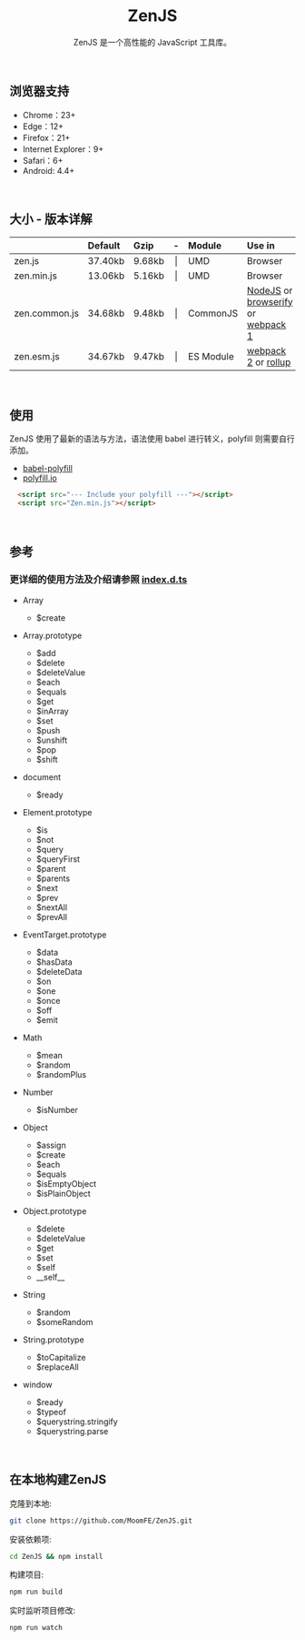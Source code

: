 <div align="center">
  <h1>ZenJS</h1>
  <p>
    ZenJS 是一个高性能的 JavaScript 工具库。
  </p>
</div>

<br>

## 浏览器支持

* Chrome：23+
* Edge：12+
* Firefox：21+
* Internet Explorer：9+
* Safari：6+
* Android: 4.4+

<br>

## 大小 - 版本详解
|               | Default | Gzip   |  -  | Module    | Use in  |
| :-            | :-      | :-     | :-: | :-        | :-      |
| zen.js        | 37.40kb | 9.68kb | \|  | UMD       | Browser |
| zen.min.js    | 13.06kb | 5.16kb | \|  | UMD       | Browser |
| zen.common.js | 34.68kb | 9.48kb | \|  | CommonJS  | [NodeJS](https://nodejs.org) or [browserify](http://browserify.org) or [webpack 1](https://webpack.github.io) |
| zen.esm.js    | 34.67kb | 9.47kb | \|  | ES Module | [webpack 2](https://webpack.js.org) or [rollup](http://rollupjs.org) |


<br>

## 使用

ZenJS 使用了最新的语法与方法，语法使用 babel 进行转义，polyfill 则需要自行添加。

* [babel-polyfill](https://babeljs.io/docs/usage/polyfill/)
* [polyfill.io](https://cdn.polyfill.io/v2/docs/)

```html
  <script src="--- Include your polyfill ---"></script>
  <script src="Zen.min.js"></script>
```

<br>

## 参考
### 更详细的使用方法及介绍请参照 [index.d.ts](https://github.com/MoomFE/ZenJS/blob/master/index.d.ts)


- Array
  - $create

- Array.prototype
  - $add
  - $delete
  - $deleteValue
  - $each
  - $equals
  - $get
  - $inArray
  - $set
  - $push
  - $unshift
  - $pop
  - $shift

- document
  - $ready

- Element.prototype
  - $is
  - $not
  - $query
  - $queryFirst
  - $parent
  - $parents
  - $next
  - $prev
  - $nextAll
  - $prevAll

- EventTarget.prototype
  - $data
  - $hasData
  - $deleteData
  - $on
  - $one
  - $once
  - $off
  - $emit

- Math
  - $mean
  - $random
  - $randomPlus

- Number
  - $isNumber

- Object
  - $assign
  - $create
  - $each
  - $equals
  - $isEmptyObject
  - $isPlainObject

- Object.prototype
  - $delete
  - $deleteValue
  - $get
  - $set
  - $self
  - \_\_self\_\_

- String
  - $random
  - $someRandom

- String.prototype
  - $toCapitalize
  - $replaceAll

- window
  - $ready
  - $typeof
  - $querystring.stringify
  - $querystring.parse

<br>

## 在本地构建ZenJS

克隆到本地:
```bash
git clone https://github.com/MoomFE/ZenJS.git
```
安装依赖项:
```bash
cd ZenJS && npm install
```
构建项目:
```bash
npm run build
```
实时监听项目修改:
```bash
npm run watch
```